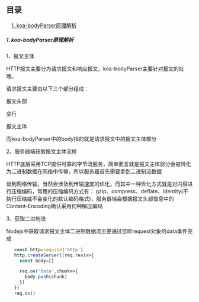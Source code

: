 <html>
<h2>目录</h2>
</html>

&emsp;[1. koa-bodyParser原理解析](#j1)







<h5 id='j1'>1. koa-bodyParser原理解析</h5>

1、报文主体

HTTP报文主要分为请求报文和响应报文，koa-bodyParser主要针对报文的处理。

请求报文主要由以下三个部分组成：

报文头部

空行

报文主体

而koa-bodyParser中的body指的就是请求报文中的报文主体部分

2、服务器端获取报文主体流程

HTTP底层采用TCP提供可靠的字节流服务，简单而言就是报文主体部分会被转化为二进制数据在网络中传输，所以服务器首先需要拿到二进制流数据

谈到网络传输，当然会涉及到传输速度的优化，而其中一种优化方式就是对内容进行压缩编码，常用的压缩编码方式有：
gzip、compress、deflate、identity(不执行压缩或不会变化的默认编码格式)，服务器端会根据报文头部信息中的Content-Encoding确认采用何种解压编码

3、获取二进制流

Nodejs中获取请求报文主体二进制数据流主要通过监听request对象的data事件完成

```js
   const http=require('http')
   http.createServer((req,res)=>{
     const body=[]

     req.on('data',chunk=>{
       body.push(chunk)
     })
   })
   req.on()
```

